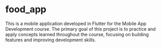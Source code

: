 # food_app
This is a mobile application developed in Flutter for the Mobile App Development course. The primary goal of this project is to practice and apply concepts learned throughout the course, focusing on building features and improving development skills.
